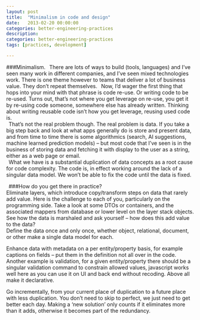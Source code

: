 ```yaml
---
layout: post
title:  "Minimalism in code and design"
date:   2013-02-20 00:00:00
categories: better-engineering-practices 
description: 
categories: better-engineering-practices
tags: [practices, development]

---
```


###Minimalism. 
  
There are lots of ways to build (tools, languages) and I’ve seen many work in different companies, and I’ve seen mixed technologies work. There is one theme however to teams that deliver a lot of business value. They don’t repeat themselves. 
  
Now, I’d wager the first thing that hops into your mind with that phrase is code re-use. Or writing code to be re-used. Turns out, that’s not where you get leverage on re-use, you get it by re-using code someone, somewhere else has already written. Thinking about writing reusable code isn’t how you get leverage, reusing used code is.  
  
That’s not the real problem though. The real problem is data. If you take a big step back and look at what apps generally do is store and present data, and from time to time there is some algorithmics (search, AI suggestions, machine learned prediction models) – but most code that I’ve seen is in the business of storing data and fetching it with display to the user as a string, either as a web page or email.  
  
What we have is a substantial duplication of data concepts as a root cause for code complexity. The code is, in effect working around the lack of a singular data model. We won’t be able to fix the code until the data is fixed. 

  
###How do you get there in practice?  
Eliminate layers, which introduce copy/transform steps on data that rarely add value. Here is the challenge to each of you, particularly on the programming side. Take a look at some DTOs or containers, and the associated mappers from database or lower level on the layer stack objects. See how the data is marshaled and ask yourself – how does this add value to the data?  
Define the data once and only once, whether object, relational, document, or other make a single data model for each. 

Enhance data with metadata on a per entity/property basis, for example captions on fields – put them in the definition not all over in the code. Another example is validation, for a given entity/property there should be a singular validation command to constrain allowed values, javascript works well here as you can use it on UI and back end without recoding. Above all make it declarative.

Go incrementally, from your current place of duplication to a future place with less duplication. You don’t need to skip to perfect, we just need to get better each day. Making a ‘new solution’ only counts if it eliminates more than it adds, otherwise it becomes part of the redundancy. 
  
                                                                                                                                                        